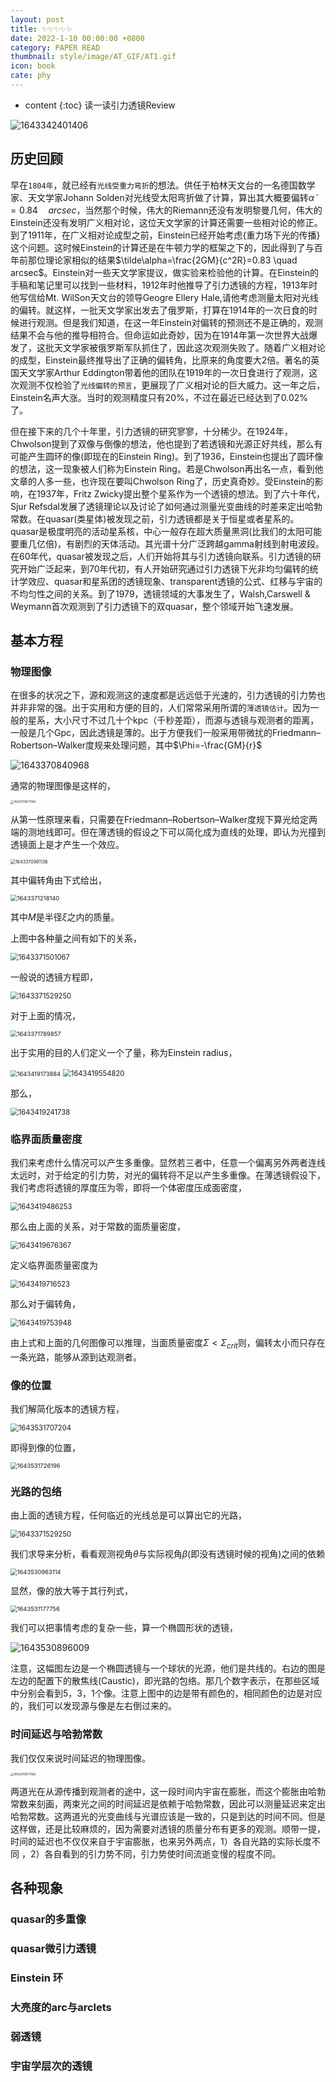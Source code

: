 ```yaml
---
layout: post
title: ✨✨✨✨✨
date: 2022-1-10 00:00:00 +0800
category: PAPER READ
thumbnail: style/image/AT_GIF/AT1.gif
icon: book
cate: phy
---
```

* content
{:toc}
读一读引力透镜Review

![1643342401406](style/image/ALL_MD_PIC/1643342401406.png)

<!-- <a style='font-family:WEBDINGS'> Z ¾ </a> -->

## 历史回顾
早在`1804年`，就已经有`光线受重力弯折`的想法。供任于柏林天文台的一名德国数学家、天文学家Johann Solden对光线受太阳弯折做了计算，算出其大概要偏转$\tilde\alpha=0.84  \quad arcsec$，当然那个时候，伟大的Riemann还没有发明黎曼几何，伟大的Einstein还没有发明广义相对论，这位天文学家的计算还需要一些相对论的修正。到了1911年，在广义相对论成型之前，Einstein已经开始考虑{重力场下光的传播}这个问题。这时候Einstein的计算还是在牛顿力学的框架之下的，因此得到了与百年前那位理论家相似的结果$\tilde\alpha=\frac{2GM}{c^2R}=0.83  \quad arcsec$。Einstein对一些天文学家提议，做实验来检验他的计算。在Einstein的手稿和笔记里可以找到一些材料，1912年时他推导了引力透镜的方程，1913年时他写信给Mt. WilSon天文台的领导Geogre Ellery Hale,请他考虑测量太阳对光线的偏转。就这样，一批天文学家出发去了俄罗斯，打算在1914年的一次日食的时候进行观测。但是我们知道，在这一年Einstein对偏转的预测还不是正确的，观测结果不会与他的推导相符合。但命运如此奇妙，因为在1914年第一次世界大战爆发了，这批天文学家被俄罗斯军队抓住了，因此这次观测失败了。随着广义相对论的成型，Einstein最终推导出了正确的偏转角，比原来的角度要大2倍。著名的英国天文学家Arthur Eddington带着他的团队在1919年的一次日食进行了观测，这次观测不仅检验了`光线偏转的预言`，更展现了广义相对论的巨大威力。这一年之后，Einstein名声大涨。当时的观测精度只有20%，不过在最近已经达到了0.02%了。

但在接下来的几个十年里，引力透镜的研究寥寥，十分稀少。在1924年，Chwolson提到了双像与倒像的想法，他也提到了若透镜和光源正好共线，那么有可能产生圆环的像(即现在的Einstein Ring)。到了1936，Einstein也提出了圆环像的想法，这一现象被人们称为Einstein Ring。若是Chwolson再出名一点，看到他文章的人多一些，也许现在要叫Chwolson Ring了，历史真奇妙。受Einstein的影响，在1937年，Fritz Zwicky提出整个星系作为一个透镜的想法。到了六十年代，Sjur Refsdal发展了透镜理论以及讨论了如何通过测量光变曲线的时差来定出哈勃常数。在quasar(类星体)被发现之前，引力透镜都是关于恒星或者星系的。quasar是极度明亮的活动星系核，中心一般存在超大质量黑洞(比我们的太阳可能要重几亿倍)，有剧烈的天体活动。其光谱十分广泛跨越gamma射线到射电波段。在60年代，quasar被发现之后，人们开始将其与引力透镜向联系。引力透镜的研究开始广泛起来，到70年代初，有人开始研究通过引力透镜下光非均匀偏转的统计学效应、quasar和星系团的透镜现象、transparent透镜的公式、红移与宇宙的不均匀性之间的关系。到了1979，透镜领域的大事发生了，Walsh,Carswell & Weymann首次观测到了引力透镜下的双quasar，整个领域开始飞速发展。

## 基本方程

### 物理图像

在很多的状况之下，源和观测这的速度都是远远低于光速的，引力透镜的引力势也并非非常的强。出于实用和方便的目的，人们常常采用所谓的`薄透镜估计`。因为一般的星系，大小尺寸不过几十个kpc（千秒差距），而源与透镜与观测者的距离，一般是几个Gpc，因此透镜是薄的。出于方便我们一般采用带微扰的Friedmann–Robertson–Walker度规来处理问题，其中$\Phi=-\frac{GM}{r}$

![1643370840968](style/image/ALL_MD_PIC/1643370840968.png)

通常的物理图像是这样的，

<img src="style/image/ALL_MD_PIC/1643370877062.png" alt="1643370877062" style="zoom: 33%;" />

从第一性原理来看，只需要在Friedmann–Robertson–Walker度规下算光给定两端的测地线即可。但在薄透镜的假设之下可以简化成为直线的处理，即认为光撞到透镜面上是才产生一个效应。

<img src="style/image/ALL_MD_PIC/1643370991136.png" alt="1643370991136" style="zoom: 50%;" />

其中偏转角由下式给出，

<img src="style/image/ALL_MD_PIC/1643371218140.png" alt="1643371218140" style="zoom: 67%;" />

其中$M$是半径$\xi$之内的质量。

上图中各种量之间有如下的关系，

<img src="style/image/ALL_MD_PIC/1643371501067.png" alt="1643371501067" style="zoom: 80%;" />

一般说的透镜方程即，

<img src="style/image/ALL_MD_PIC/1643371529250.png" alt="1643371529250" style="zoom:80%;" />

对于上面的情况，

<img src="style/image/ALL_MD_PIC/1643371789857.png" alt="1643371789857" style="zoom: 67%;" />

出于实用的目的人们定义一个了量，称为Einstein radius，

<img src="style/image/ALL_MD_PIC/1643419173884.png" alt="1643419173884" style="zoom: 67%;" />

<img src="style/image/ALL_MD_PIC/1643419554820.png" alt="1643419554820" style="zoom: 80%;" />

那么，

<img src="style/image/ALL_MD_PIC/1643419241738.png" alt="1643419241738" style="zoom:80%;" />



### 临界面质量密度

我们来考虑什么情况可以产生多重像。显然若三者中，任意一个偏离另外两者连线太远时，对于给定的引力势，对光的偏转将不足以产生多重像。在薄透镜假设下，我们考虑将透镜的厚度压为零，即将一个体密度压成面密度，

<img src="style/image/ALL_MD_PIC/1643419486253.png" alt="1643419486253" style="zoom:80%;" />

那么由上面的关系，对于常数的面质量密度，

<img src="style/image/ALL_MD_PIC/1643419676367.png" alt="1643419676367" style="zoom:80%;" />

定义临界面质量密度为

<img src="style/image/ALL_MD_PIC/1643419716523.png" alt="1643419716523" style="zoom:80%;" />

那么对于偏转角，

<img src="style/image/ALL_MD_PIC/1643419753948.png" alt="1643419753948" style="zoom:80%;" />

由上式和上面的几何图像可以推理，当面质量密度$\Sigma<\Sigma_{crit}$则，偏转太小而只存在一条光路，能够从源到达观测者。



### 像的位置

我们解简化版本的透镜方程，

<img src="style/image/ALL_MD_PIC/1643531707204.png" alt="1643531707204" style="zoom:80%;" />

即得到像的位置，

<img src="style/image/ALL_MD_PIC/1643531726196.png" alt="1643531726196" style="zoom: 67%;" />



### 光路的包络

由上面的透镜方程，任何临近的光线总是可以算出它的光路，

<img src="style/image/ALL_MD_PIC/1643371529250.png" alt="1643371529250" style="zoom:80%;" />

我们求导来分析，看看观测视角$\theta$与实际视角$\beta$(即没有透镜时候的视角)之间的依赖

<img src="style/image/ALL_MD_PIC/1643530963114.png" alt="1643530963114" style="zoom: 67%;" />

显然，像的放大等于其行列式，

<img src="style/image/ALL_MD_PIC/1643531177756.png" alt="1643531177756" style="zoom: 67%;" />

我们可以把事情考虑的复杂一些，算一个椭圆形状的透镜，

![1643530896009](style/image/ALL_MD_PIC/1643530896009.png)

注意，这幅图左边是一个椭圆透镜与一个球状的光源，他们是共线的。右边的图是左边的配置下的散焦线(Caustic)，即光路的包络。那几个数字表示，在那些区域中分别会看到5，3，1个像。注意上图中的边是带有颜色的，相同颜色的边是对应的，我们可以发现源与像是左右倒过来的。




### 时间延迟与哈勃常数

我们仅仅来说时间延迟的物理图像。

<img src="style/image/ALL_MD_PIC/1643370877062.png" alt="1643370877062" style="zoom: 33%;" />

两道光在从源传播到观测者的途中，这一段时间内宇宙在膨胀，而这个膨胀由哈勃常数来刻画，两束光之间的时间延迟是依赖于哈勃常数，因此可以测量延迟来定出哈勃常数。这两道光的光变曲线与光谱应该是一致的，只是到达的时间不同。但是这样做，还是比较麻烦的，因为需要对透镜的质量分布有更多的观测。顺带一提，时间的延迟也不仅仅来自于宇宙膨胀，也来另外两点，1）各自光路的实际长度不同 ，2）各自看到的引力势不同，引力势使时间流逝变慢的程度不同。








## 各种现象

### quasar的多重像

### quasar微引力透镜



### Einstein 环





### 大亮度的arc与arclets



### 弱透镜





### 宇宙学层次的透镜









<script>
$(".post-content p img").css("filter","invert(1)");
</script>








